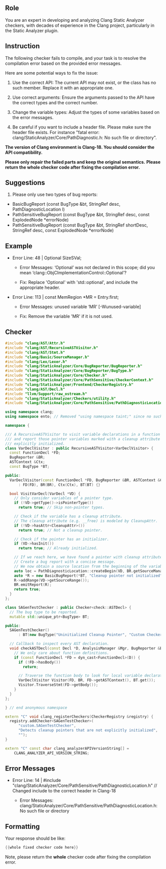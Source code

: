 ## Role

You are an expert in developing and analyzing Clang Static Analyzer checkers, with decades of experience in the Clang project, particularly in the Static Analyzer plugin.

## Instruction

The following checker fails to compile, and your task is to resolve the compilation error based on the provided error messages.

Here are some potential ways to fix the issue:

1. Use the correct API: The current API may not exist, or the class has no such member. Replace it with an appropriate one.

2. Use correct arguments: Ensure the arguments passed to the API have the correct types and the correct number.

3. Change the variable types: Adjust the types of some variables based on the error messages.

4. Be careful if you want to include a header file. Please make sure the header file exists. For instance "fatal error: clang/StaticAnalyzer/Core/PathDiagnostic.h: No such file or directory".

**The version of Clang environment is Clang-18. You should consider the API compatibility.**

**Please only repair the failed parts and keep the original semantics.**
**Please return the whole checker code after fixing the compilation error.**

## Suggestions

1. Please only use two types of bug reports:
  - BasicBugReport (const BugType &bt, StringRef desc, PathDiagnosticLocation l)
  - PathSensitiveBugReport (const BugType &bt, StringRef desc, const ExplodedNode *errorNode)
  - PathSensitiveBugReport (const BugType &bt, StringRef shortDesc, StringRef desc, const ExplodedNode *errorNode)

## Example

- Error Line: 48 |   Optional<DefinedOrUnknownSVal> SizeSVal; 

  - Error Messages: ‘Optional’ was not declared in this scope; did you mean ‘clang::ObjCImplementationControl::Optional’? 

  - Fix: Replace 'Optional<DefinedOrUnknownSVal>' with 'std::optional<DefinedOrUnknownSVal>', and include the appropriate header. 

- Error Line: 113 |     const MemRegion *MR = Entry.first;

    - Error Messages: unused variable ‘MR’ [-Wunused-variable]

    - Fix: Remove the variable 'MR' if it is not used.

## Checker

```cpp
#include "clang/AST/Attr.h"
#include "clang/AST/RecursiveASTVisitor.h"
#include "clang/AST/Stmt.h"
#include "clang/Basic/SourceManager.h"
#include "clang/Lex/Lexer.h"
#include "clang/StaticAnalyzer/Core/BugReporter/BugReporter.h"
#include "clang/StaticAnalyzer/Core/BugReporter/BugType.h"
#include "clang/StaticAnalyzer/Core/Checker.h"
#include "clang/StaticAnalyzer/Core/PathSensitive/CheckerContext.h"
#include "clang/StaticAnalyzer/Frontend/CheckerRegistry.h"
#include "clang/AST/Decl.h"
#include "llvm/Support/raw_ostream.h"
#include "clang/StaticAnalyzer/Checkers/utility.h"
#include "clang/StaticAnalyzer/Core/PathSensitive/PathDiagnosticLocation.h" // Changed include to the correct header in Clang-18

using namespace clang;
using namespace ento; // Removed "using namespace taint;" since no such namespace exists

namespace {

/// A RecursiveASTVisitor to visit variable declarations in a function body
/// and report those pointer variables marked with a cleanup attribute but not
/// explicitly initialized.
class VarDeclVisitor : public RecursiveASTVisitor<VarDeclVisitor> {
  const FunctionDecl *FD;
  BugReporter &BR;
  ASTContext &Ctx;
  const BugType *BT;

public:
  VarDeclVisitor(const FunctionDecl *FD, BugReporter &BR, ASTContext &Ctx, const BugType *BT)
      : FD(FD), BR(BR), Ctx(Ctx), BT(BT) {}

  bool VisitVarDecl(VarDecl *VD) {
    // Only consider variables of a pointer type.
    if (!VD->getType()->isPointerType())
      return true; // Skip non-pointer types.

    // Check if the variable has a cleanup attribute.
    // The cleanup attribute (e.g. __free) is modeled by CleanupAttr.
    if (!VD->hasAttr<CleanupAttr>())
      return true; // Not a cleanup pointer.

    // Check if the pointer has an initializer.
    if (VD->hasInit())
      return true; // Already initialized.

    // If we reach here, we have found a pointer with cleanup attribute that is not initialized.
    // Create a bug report with a concise message.
    // We now obtain a source location from the beginning of the variable declaration.
    auto loc = PathDiagnosticLocation::createBegin(VD, BR.getSourceManager(), Ctx);
    auto *R = new BasicBugReport(*BT, "Cleanup pointer not initialized", loc);
    R->addRange(VD->getSourceRange());
    BR.emitReport(R);
    return true;
  }
};

class SAGenTestChecker : public Checker<check::ASTDecl> {
  // The bug type to be reported.
  mutable std::unique_ptr<BugType> BT;

public:
  SAGenTestChecker()
      : BT(new BugType("Uninitialized Cleanup Pointer", "Custom Checker")) {}

  // Callback to inspect every AST declaration.
  void checkASTDecl(const Decl *D, AnalysisManager &Mgr, BugReporter &BR) const {
    // We only care about function definitions.
    if (const FunctionDecl *FD = dyn_cast<FunctionDecl>(D)) {
      if (!FD->hasBody())
        return;

      // Traverse the function body to look for local variable declarations.
      VarDeclVisitor Visitor(FD, BR, FD->getASTContext(), BT.get());
      Visitor.TraverseStmt(FD->getBody());
    }
  }
};

} // end anonymous namespace

extern "C" void clang_registerCheckers(CheckerRegistry &registry) {
  registry.addChecker<SAGenTestChecker>(
      "custom.SAGenTestChecker",
      "Detects cleanup pointers that are not explicitly initialized",
      "");
}

extern "C" const char clang_analyzerAPIVersionString[] =
    CLANG_ANALYZER_API_VERSION_STRING;

```

## Error Messages 

- Error Line: 14 | #include "clang/StaticAnalyzer/Core/PathSensitive/PathDiagnosticLocation.h" // Changed include to the correct header in Clang-18

	- Error Messages: clang/StaticAnalyzer/Core/PathSensitive/PathDiagnosticLocation.h: No such file or directory



## Formatting 

Your response should be like: 

```cpp
{{whole fixed checker code here}}
```

Note, please return the **whole** checker code after fixing the compilation error.